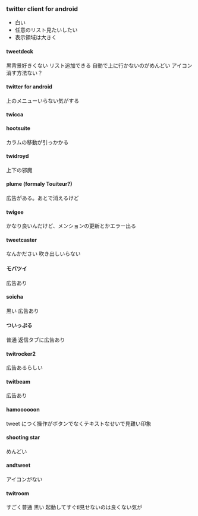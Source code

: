 ### twitter client for android

* 白い
* 任意のリスト見たいしたい
* 表示領域は大きく

#### tweetdeck

黒背景好きくない
リスト追加できる
自動で上に行かないのがめんどい
アイコン消す方法ない？

#### twitter for android

上のメニューいらない気がする

#### twicca

#### hootsuite

カラムの移動が引っかかる

#### twidroyd

上下の邪魔

#### plume (formaly Touiteur?)

広告がある。あとで消えるけど

#### twigee

かなり良いんだけど、メンションの更新とかエラー出る

#### tweetcaster

なんかださい
吹き出しいらない

#### モバツイ

広告あり

#### soicha

黒い
広告あり

#### ついっぷる

普通
返信タブに広告あり

#### twitrocker2

広告あるらしい

#### twitbeam

広告あり

#### hamoooooon

tweet につく操作がボタンでなくテキストなせいで見難い印象

#### shooting star

めんどい

#### andtweet

アイコンがない

#### twitroom

すごく普通
黒い
起動してすぐtl見せないのは良くない気が